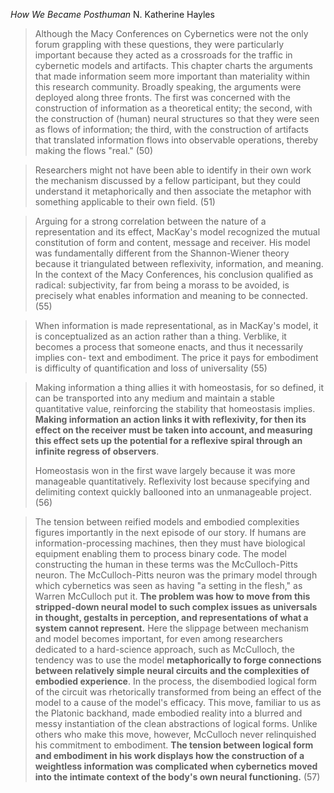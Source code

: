 *How We Became Posthuman* N. Katherine Hayles
> Although the Macy Conferences on Cybernetics were not the only forum grappling with these questions, they were particularly important because they acted as a crossroads for the traffic in cybernetic models and artifacts. This chapter charts the arguments that made information seem more important than materiality within this research community. Broadly speaking, the arguments were deployed along three fronts. The first was concerned with the construction of information as a theoretical entity; the second, with the construction of (human) neural structures so that they were seen as flows of information; the third, with the construction of artifacts that translated information flows into observable operations, thereby making the flows "real."
> (50)

> Researchers might not have been able to identify in their own work the mechanism discussed by a fellow participant, but they could understand it metaphorically and then associate the metaphor with something applicable to their own field.
> (51)

> Arguing for a strong correlation between the nature of a representation and its effect, MacKay's model recognized the mutual constitution of form and content, message and receiver. His model was fundamentally different from the Shannon-Wiener theory because it triangulated between reflexivity, information, and meaning. In the context of the Macy Conferences, his conclusion qualified as radical: subjectivity, far from being a morass to be avoided, is precisely what enables information and meaning to be connected.
> (55)

> When information is made representational, as in MacKay's model, it is conceptualized as an action rather than a thing. Verblike, it becomes a process that someone enacts, and thus it necessarily implies con- text and embodiment. The price it pays for embodiment is difficulty of quantification and loss of universality
> (55)

> Making information a thing allies it with homeostasis, for so defined, it can be transported into any medium and maintain a stable quantitative value, reinforcing the stability that homeostasis implies. **Making information an action links it with reflexivity, for then its effect on the receiver must be taken into account, and measuring this effect sets up the potential for a reflexive spiral through an infinite regress of observers**. 
> 
> Homeostasis won in the first wave largely because it was more manageable quantitatively. Reflexivity lost because specifying and delimiting context quickly ballooned into an unmanageable project. 
> (56)

> The tension between reified models and embodied complexities figures importantly in the next episode of our story. If humans are information-processing machines, then they must have biological equipment enabling them to process binary code. The model constructing the human in these terms was the McCulloch-Pitts neuron. The McCulloch-Pitts neuron was the primary model through which cybernetics was seen as having "a setting in the flesh," as Warren McCulloch put it. **The problem was how to move from this stripped-down neural model to such complex issues as universals in thought, gestalts in perception, and representations of what a system cannot represent.** Here the slippage between mechanism and model becomes important, for even among researchers dedicated to a hard-science approach, such as McCulloch, the tendency was to use the model **metaphorically to forge connections between relatively simple neural circuits and the complexities of embodied experience**. In the process, the disembodied logical form of the circuit was rhetorically transformed from being an effect of the model to a cause of the model's efficacy. This move, familiar to us as the Platonic backhand, made embodied reality into a blurred and messy instantiation of the clean abstractions of logical forms. Unlike others who make this move, however, McCulloch never relinquished his commitment to embodiment. **The tension between logical form and embodiment in his work displays how the construction of a weightless information was complicated when cybernetics moved into the intimate context of the body's own neural functioning.**
> (57)



